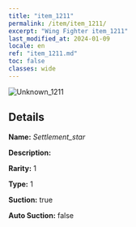 ```yaml
---
title: "item_1211"
permalink: /item/item_1211/
excerpt: "Wing Fighter item_1211"
last_modified_at: 2024-01-09
locale: en
ref: "item_1211.md"
toc: false
classes: wide
---
```



 ![Unknown_1211](/images/item/Settlement_star_p.png)



## Details

 **Name:** *Settlement_star* 

 **Description:** 

 **Rarity:** 1 

 **Type:** 1 

 **Suction:** true 

 **Auto Suction:** false 



